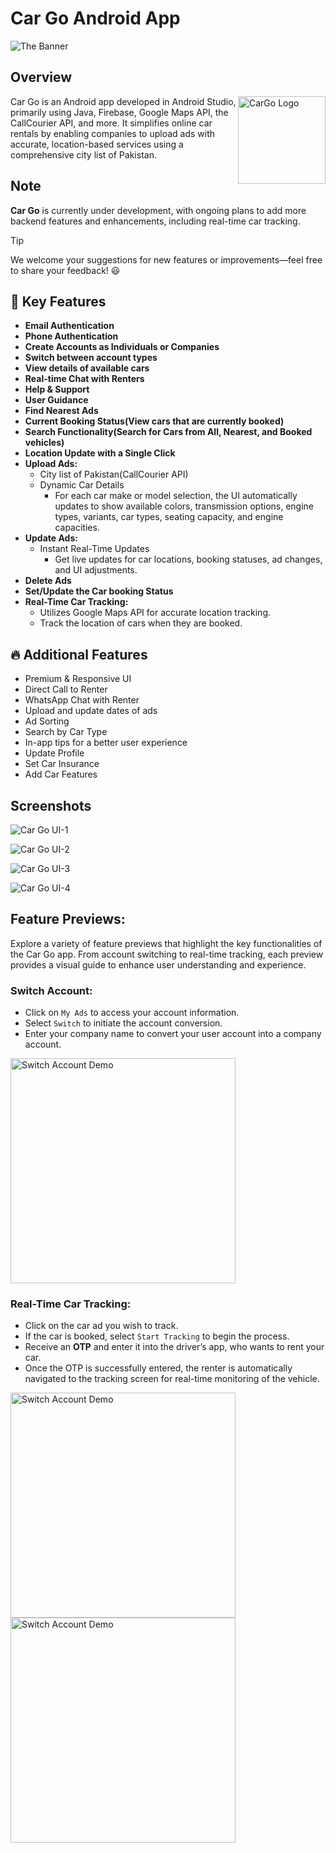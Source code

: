 # Car Go Android App

![The Banner](https://github.com/user-attachments/assets/b1ac3da3-ad92-4ec0-a266-caa37049b0d4)

## Overview 
<img alt = "CarGo Logo" src="https://github.com/user-attachments/assets/c8b3f3da-2ec6-47a2-bf69-c08212eab7bc" height="140px" width="140px" align="right"/>

Car Go is an Android app developed in Android Studio, primarily using Java, Firebase, Google Maps API, the CallCourier API, and more. It simplifies online car rentals by enabling companies to upload ads with accurate, location-based services using a comprehensive city list of Pakistan.

## Note
**Car Go** is currently under development, with ongoing plans to add more backend features and enhancements, including real-time car tracking.
> [!TIP]
> We welcome your suggestions for new features or improvements—feel free to share your feedback! 😃

## 🚀 Key Features
- **Email Authentication**
- **Phone Authentication**
- **Create Accounts as Individuals or Companies**
- **Switch between account types**
- **View details of available cars**
- **Real-time Chat with Renters**
- **Help & Support**
- **User Guidance**
- **Find Nearest Ads**
- **Current Booking Status(View cars that are currently booked)**
- **Search Functionality(Search for Cars from All, Nearest, and Booked vehicles)**
- **Location Update with a Single Click**
- **Upload Ads:**
  - City list of Pakistan(CallCourier API)
  - Dynamic Car Details
    - For each car make or model selection, the UI automatically updates to show available colors, transmission options, engine types, variants, car types, seating capacity, and engine capacities.
- **Update Ads:**
  - Instant Real-Time Updates
    - Get live updates for car locations, booking statuses, ad changes, and UI adjustments.
- **Delete Ads**
- **Set/Update the Car booking Status**
- **Real-Time Car Tracking:**
  - Utilizes Google Maps API for accurate location tracking.
  - Track the location of cars when they are booked.

## 🔥 Additional Features

- Premium & Responsive UI
- Direct Call to Renter
- WhatsApp Chat with Renter
- Upload and update dates of ads
- Ad Sorting
- Search by Car Type
- In-app tips for a better user experience
- Update Profile
- Set Car Insurance
- Add Car Features


## Screenshots

![Car Go UI-1](https://github.com/user-attachments/assets/4403379b-d3fb-446f-b96b-f32f3558af01)

![Car Go UI-2](https://github.com/user-attachments/assets/2fb421c6-3dc8-429b-a987-23f52017cb21)

![Car Go UI-3](https://github.com/user-attachments/assets/1b733f11-280e-4fe5-b6f7-9a30ae3d1a2a)

![Car Go UI-4](https://github.com/user-attachments/assets/37ab350e-41c4-4848-9ee6-43b7f80ac089)

## Feature Previews:

Explore a variety of feature previews that highlight the key functionalities of the Car Go app. From account switching to real-time tracking, each preview provides a visual guide to enhance user understanding and experience.

### Switch Account:
- Click on `My Ads` to access your account information.
- Select `Switch` to initiate the account conversion.
- Enter your company name to convert your user account into a company account.

<p align="start">
  <img title="Demo" alt="Switch Account Demo" src="https://github.com/user-attachments/assets/18122b2d-ed8e-4c46-abc1-4e416ef6558b" height="360px"  /> 
</p>

### Real-Time Car Tracking:
- Click on the car ad you wish to track.
- If the car is booked, select `Start Tracking` to begin the process.
- Receive an **OTP** and enter it into the driver’s app, who wants to rent your car.
- Once the OTP is successfully entered, the renter is automatically navigated to the tracking screen for real-time monitoring of the vehicle.

<p align="start">
  <img title="Demo" alt="Switch Account Demo" src="https://github.com/user-attachments/assets/7ebeffab-eb58-450f-84b5-0096ddd65f75" height="360px"  /> 
  <img title="Demo" alt="Switch Account Demo" src="https://github.com/user-attachments/assets/fb2f5e00-8e19-4bd8-9e81-8e67459dc091" height="360px"  /> 
</p>

<!-- 
##    Download Installers
- **APK File:** Download the latest APK file of this project and don't forget to provide your valuable feedback.😃
-->


